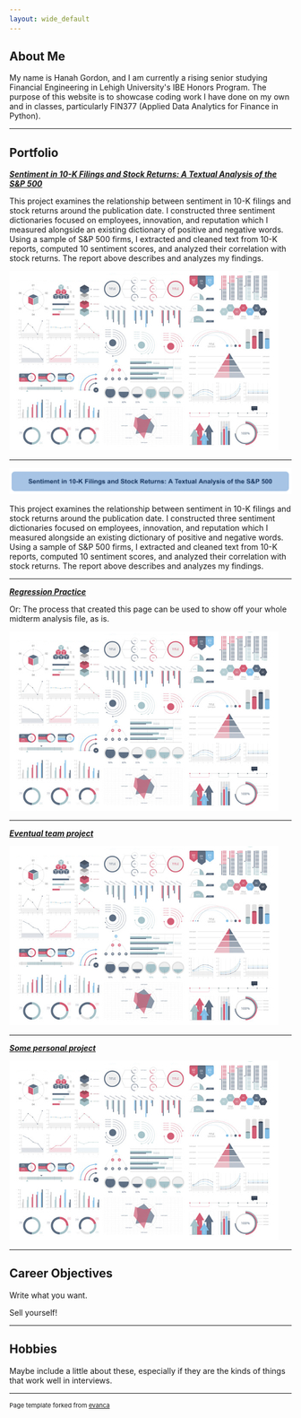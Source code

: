 ```yaml
---
layout: wide_default
---  
```

## About Me


My name is Hanah Gordon, and I am currently a rising senior studying Financial Engineering in Lehigh University's IBE Honors Program. The purpose of this website is to showcase coding work I have done on my own and in classes, particularly FIN377 (Applied Data Analytics for Finance in Python).

<!-- Upload your own photo and change the path -->

<p style="text-align:center;">
<!--   <img class="img-circle" src="/images/Senior picture.jpg" width="50%"> -->
</p>

---

## Portfolio

<!-- You can link to other websites, PDFs in this repo, and other pages in this repo -->

_**[Sentiment in 10-K Filings and Stock Returns: A Textual Analysis of the S&P 500](report/report.md)**_

This project examines the relationship between sentiment in 10-K filings and stock returns around the publication date. I constructed three sentiment dictionaries focused on employees, innovation, and reputation which I measured alongside an existing dictionary of positive and negative words. Using a sample of S&P 500 firms, I extracted and cleaned text from 10-K reports, computed 10 sentiment scores, and analyzed their correlation with stock returns. The report above describes and analyzes my findings.

<img src="images/dummy_thumbnail.jpg?raw=true"/>

---
<a href="reprt/report.md">
  <img src="pics/midterm.png?raw=true" alt="10-Ks Project Thumbnail" />
</a>

<p>This project examines the relationship between sentiment in 10-K filings and stock returns around the publication date. I constructed three sentiment dictionaries focused on employees, innovation, and reputation which I measured alongside an existing dictionary of positive and negative words. Using a sample of S&P 500 firms, I extracted and cleaned text from 10-K reports, computed 10 sentiment scores, and analyzed their correlation with stock returns. The report above describes and analyzes my findings.
</p>


---

_**[Regression Practice](report/report.md)**_

Or: The process that created this page can be used to show off your whole midterm analysis file, as is.

<img src="images/dummy_thumbnail.jpg?raw=true"/>

---

_**[Eventual team project](https://donbowen.github.io/teamproject/)**_

<img src="images/dummy_thumbnail.jpg?raw=true"/>

---

_**[Some personal project](/pdf/sample_presentation.pdf)**_

<img src="images/dummy_thumbnail.jpg?raw=true"/>

---

## Career Objectives

Write what you want. 

Sell yourself!

---

## Hobbies

Maybe include a little about these, especially if they are the kinds of things that work well in interviews.

---
<p style="font-size:11px">Page template forked from <a href="https://github.com/evanca/quick-portfolio">evanca</a></p>
<!-- Remove above link if you don't want to attibute -->
